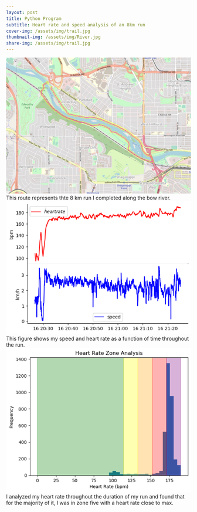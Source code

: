 ```yaml
---
layout: post
title: Python Program
subtitle: Heart rate and speed analysis of an 8km run
cover-img: /assets/img/trail.jpg
thumbnail-img: /assets/img/River.jpg
share-img: /assets/img/trail.jpg
---
```



<img src="/assets/img/Route.jpg" alt="My Route During an 8km Run">  
This route represents thte 8 km run I completed along the bow river.

<img src="/assets/img/hrspeed.png" alt="Speed and Heart Rate Throughout Run">  
This figure shows my speed and heart rate as a function of time throughout the run.

<img src="/assets/img/hrzones.png" alt="Heartrate Zones Analysis">  
I analyzed my heart rate throughout the duration of my run and found that for the majority of it, I was in zone five with a heart rate close to max.
